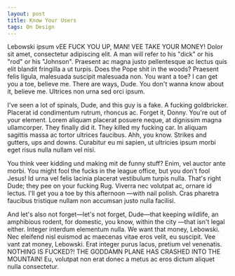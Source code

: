```yaml
---
layout: post
title: Know Your Users
tags: On Design
---
```


Lebowski ipsum vEE FUCK YOU UP, MAN! VEE TAKE YOUR MONEY! Dolor sit amet, consectetur adipiscing elit. A man will refer to his "dick" or his "rod" or his "Johnson". Praesent ac magna justo pellentesque ac lectus quis elit blandit fringilla a ut turpis. Does the Pope shit in the woods? Praesent felis ligula, malesuada suscipit malesuada non. You want a toe? I can get you a toe, believe me. There are ways, Dude. You don't wanna know about it, believe me. Ultrices non urna sed orci ipsum.

I've seen a lot of spinals, Dude, and this guy is a fake. A fucking goldbricker. Placerat id condimentum rutrum, rhoncus ac. Forget it, Donny. You're out of your element. Lorem aliquam placerat posuere neque, at dignissim magna ullamcorper. They finally did it. They killed my fucking car. In aliquam sagittis massa ac tortor ultrices faucibus. Ahh, you know. Strikes and gutters, ups and downs. Curabitur eu mi sapien, ut ultricies ipsum morbi eget risus nulla nullam vel nisi.

You think veer kidding und making mit de funny stuff? Enim, vel auctor ante morbi. You might fool the fucks in the league office, but you don't fool Jesus! Id urna vel felis lacinia placerat vestibulum turpis nulla. That's right Dude; they pee on your fucking Rug. Viverra nec volutpat ac, ornare id lectus. I'll get you a toe by this afternoon —with nail polish. Cras pharetra faucibus tristique nullam non accumsan justo nulla facilisi.

And let's also not forget—let's not forget, Dude—that keeping wildlife, an amphibious rodent, for domestic, you know, within the city —that isn't legal either. Integer interdum elementum nulla. We want that money, Lebowski. Nec eleifend nisl euismod ac maecenas vitae eros velit, eu suscipit. Vee vant zat money, Lebowski. Erat integer purus lacus, pretium vel venenatis. NOTHING IS FUCKED?! THE GODDAMN PLANE HAS CRASHED INTO THE MOUNTAIN! Eu, volutpat non erat donec a metus ac eros dictum aliquet nulla consectetur.
